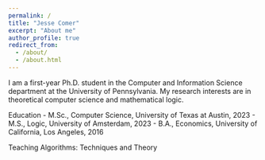 ```yaml
---
permalink: /
title: "Jesse Comer"
excerpt: "About me"
author_profile: true
redirect_from: 
  - /about/
  - /about.html
---
```


I am a first-year Ph.D. student in the Computer and Information Science department at the University of Pennsylvania. My research interests are in theoretical computer science and mathematical logic.

<p> Education
- M.Sc., Computer Science, University of Texas at Austin, 2023
- M.S., Logic, University of Amsterdam, 2023
- B.A., Economics, University of California, Los Angeles, 2016 </p>

<p> Teaching
Algorithms: Techniques and Theory </p>

